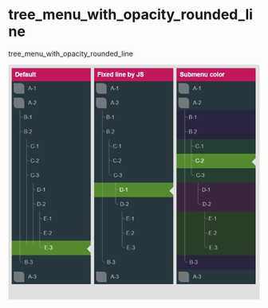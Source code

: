 # tree_menu_with_opacity_rounded_line
tree_menu_with_opacity_rounded_line

![Screenshot](screenshot.png)
